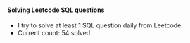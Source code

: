 #### Solving Leetcode SQL questions


- I try to solve at least 1 SQL question daily from Leetcode.
- Current count: 54 solved.

